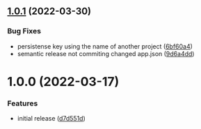 ## [1.0.1](https://github.com/ivopr/karma/compare/v1.0.0...v1.0.1) (2022-03-30)


### Bug Fixes

* persistense key using the name of another project ([6bf60a4](https://github.com/ivopr/karma/commit/6bf60a43948336e25002ca9dc24762ae703d9bee))
* semantic release not commiting changed app.json ([9d6a4dd](https://github.com/ivopr/karma/commit/9d6a4dd4d4062f126c5a90c248aabe4f8e18994d))

# 1.0.0 (2022-03-17)


### Features

* initial release ([d7d551d](https://github.com/ivopr/karma/commit/d7d551d20eab0c060b9b2a983a9808f21a883f24))
